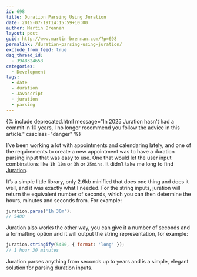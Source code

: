 ```yaml
---
id: 698
title: Duration Parsing Using Juration
date: 2015-07-19T14:15:59+10:00
author: Martin Brennan
layout: post
guid: http://www.martin-brennan.com/?p=698
permalink: /duration-parsing-using-juration/
exclude_from_feed: true
dsq_thread_id:
  - 3948324658
categories:
  - Development
tags:
  - date
  - duration
  - Javascript
  - juration
  - parsing
---
```


{% include deprecated.html message="In 2025 Juration hasn't had a commit in 10 years, I no longer recommend you follow the advice in this article." cssclass="danger" %}

I’ve been working a lot with appointments and calendaring lately, and one of the requirements to create a new appointment was to have a duration parsing input that was easy to use. One that would let the user input combinations like `1h 10m` or `3h` or `25mins`. It didn’t take me long to find [Juration](https://github.com/domchristie/juration).

It’s a simple little library, only 2.6kb minified that does one thing and does it well, and it was exactly what I needed. For the string inputs, juration will return the equivalent number of seconds, which you can then determine the hours, minutes and seconds from. For example:

```javascript
juration.parse('1h 30m');
// 5400
```

Juration also works the other way, you can give it a number of seconds and a formatting option and it will output the string representation, for example:

```javascript
juration.stringify(5400, { format: 'long' });
// 1 hour 30 minutes
```

Juration parses anything from seconds up to years and is a simple, elegant solution for parsing duration inputs.
